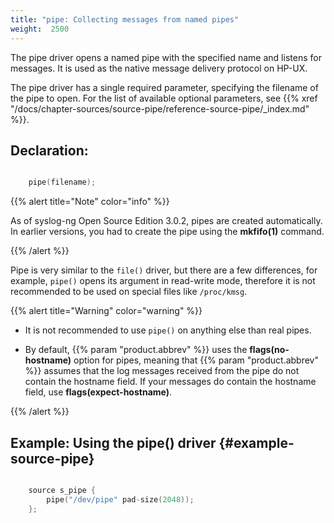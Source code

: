 ```yaml
---
title: "pipe: Collecting messages from named pipes"
weight:  2500
---
```

<!-- DISCLAIMER: This file is based on the syslog-ng Open Source Edition documentation https://github.com/balabit/syslog-ng-ose-guides/commit/2f4a52ee61d1ea9ad27cb4f3168b95408fddfdf2 and is used under the terms of The syslog-ng Open Source Edition Documentation License. The file has been modified by Axoflow. -->

The pipe driver opens a named pipe with the specified name and listens for messages. It is used as the native message delivery protocol on HP-UX.

The pipe driver has a single required parameter, specifying the filename of the pipe to open. For the list of available optional parameters, see {{% xref "/docs/chapter-sources/source-pipe/reference-source-pipe/_index.md" %}}.


## Declaration:

```c

    pipe(filename);

```


{{% alert title="Note" color="info" %}}

As of syslog-ng Open Source Edition 3.0.2, pipes are created automatically. In earlier versions, you had to create the pipe using the **mkfifo(1)** command.

{{% /alert %}}

Pipe is very similar to the `file()` driver, but there are a few differences, for example, `pipe()` opens its argument in read-write mode, therefore it is not recommended to be used on special files like `/proc/kmsg`.

{{% alert title="Warning" color="warning" %}}

  - It is not recommended to use `pipe()` on anything else than real pipes.

  - By default, {{% param "product.abbrev" %}} uses the **flags(no-hostname)** option for pipes, meaning that {{% param "product.abbrev" %}} assumes that the log messages received from the pipe do not contain the hostname field. If your messages do contain the hostname field, use **flags(expect-hostname)**.

{{% /alert %}}


## Example: Using the pipe() driver {#example-source-pipe}

```c

    source s_pipe {
        pipe("/dev/pipe" pad-size(2048));
    };

```

